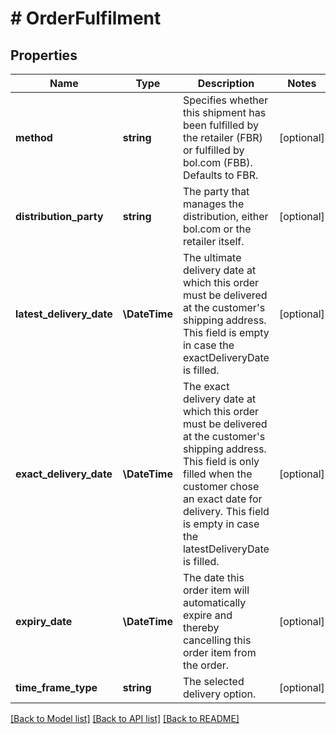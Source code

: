 # # OrderFulfilment

## Properties

Name | Type | Description | Notes
------------ | ------------- | ------------- | -------------
**method** | **string** | Specifies whether this shipment has been fulfilled by the retailer (FBR) or fulfilled by bol.com (FBB). Defaults to FBR. | [optional]
**distribution_party** | **string** | The party that manages the distribution, either bol.com or the retailer itself. | [optional]
**latest_delivery_date** | **\DateTime** | The ultimate delivery date at which this order must be delivered at the customer&#39;s shipping address. This field is empty in case the exactDeliveryDate is filled. | [optional]
**exact_delivery_date** | **\DateTime** | The exact delivery date at which this order must be delivered at the customer&#39;s shipping address. This field is only filled when the customer chose an exact date for delivery. This field is empty in case the latestDeliveryDate is filled. | [optional]
**expiry_date** | **\DateTime** | The date this order item will automatically expire and thereby cancelling this order item from the order. | [optional]
**time_frame_type** | **string** | The selected delivery option. | [optional]

[[Back to Model list]](../../README.md#models) [[Back to API list]](../../README.md#endpoints) [[Back to README]](../../README.md)
